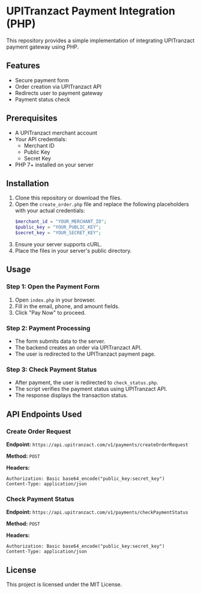 # UPITranzact Payment Integration (PHP)

This repository provides a simple implementation of integrating UPITranzact payment gateway using PHP.

## Features
- Secure payment form
- Order creation via UPITranzact API
- Redirects user to payment gateway
- Payment status check

## Prerequisites
- A UPITranzact merchant account
- Your API credentials:
  - Merchant ID
  - Public Key
  - Secret Key
- PHP 7+ installed on your server

## Installation
1. Clone this repository or download the files.
2. Open the `create_order.php` file and replace the following placeholders with your actual credentials:
   ```php
   $merchant_id = "YOUR_MERCHANT_ID";
   $public_key = "YOUR_PUBLIC_KEY";
   $secret_key = "YOUR_SECRET_KEY";
   ```
3. Ensure your server supports cURL.
4. Place the files in your server's public directory.

## Usage
### Step 1: Open the Payment Form
1. Open `index.php` in your browser.
2. Fill in the email, phone, and amount fields.
3. Click "Pay Now" to proceed.

### Step 2: Payment Processing
- The form submits data to the server.
- The backend creates an order via UPITranzact API.
- The user is redirected to the UPITranzact payment page.

### Step 3: Check Payment Status
- After payment, the user is redirected to `check_status.php`.
- The script verifies the payment status using UPITranzact API.
- The response displays the transaction status.

## API Endpoints Used
### Create Order Request
**Endpoint:** `https://api.upitranzact.com/v1/payments/createOrderRequest`

**Method:** `POST`

**Headers:**
```http
Authorization: Basic base64_encode("public_key:secret_key")
Content-Type: application/json
```

### Check Payment Status
**Endpoint:** `https://api.upitranzact.com/v1/payments/checkPaymentStatus`

**Method:** `POST`

**Headers:**
```http
Authorization: Basic base64_encode("public_key:secret_key")
Content-Type: application/json
```

## License
This project is licensed under the MIT License.
